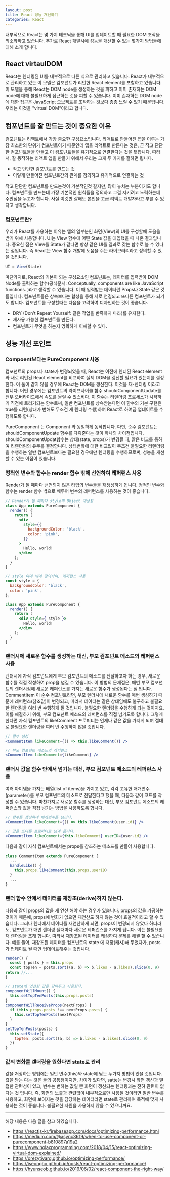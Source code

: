 ```yaml
---
layout: post
title: React 성능 개선하기
categories: React
---
```


내부적으로 React는 몇 가지 테크닉을 통해 UI를 업데이트할 때 필요한 DOM 조작을 최소화하고 있습니다. 추가로 React 개발시에 성능을 개선할 수 있는 몇가지 방법들에 대해 소개 합니다.


## React virtaulDOM
React는 렌더링된 UI를 내부적으로 다른 식으로 관리하고 있습니다. React가 내부적으로 관리하고 있는 이 모델은 컴포넌트가 리턴한 React element를 포함하고 있습니다. 이 모델을 통해 React는 DOM node를 생성하는 것을 피하고 이미 존재하는 DOM node에 대해 불필요하게 접근하는 것을 피할 수 있습니다. 이미 존재하는 DOM node에 대한 접근은 JavaScript 오브젝트를 조작하는 것보다 종종 느릴 수 있기 때문입니다. 우리는 이것을 "virtual DOM”이라고 합니다.

## 컴포넌트를 잘 만드는 것이 중요한 이유
컴포넌트는 리액트에서 가장 중요한 구성요소입니다. 리액트로 만들어진 앱을 이루는 가장 최소한의 단위가 컴포넌트이기 때문인데 앱을 리액트로 만든다는 것은, 곧 작고 단단한 컴포넌트들을 만들고 이 컴포넌트들을 유기적으로 연결한다는 것을 뜻합니다. 따라서, 잘 동작하는 리액트 앱을 만들기 위해서 우리는 크게 두 가지를 잘하면 됩니다.

- 작고 단단한 컴포넌트를 만드는 것
- 이렇게 만들어진 컴포넌트간의 관계를 정의하고 유기적으로 연결하는 것

작고 단단한 컴포넌트를 만드는것이 기본적인것 같지만, 많이 놓치는 부분이기도 합니다. 컴포넌트를 만드는데 가장 기본적인 원칙들을 정의하고 그걸 지키려고 노력하는데 주안점을 두고자 합니다. 사실 이것만 잘해도 본인을 고급 리액트 개발자라고 부를 수 있다고 생각합니다.

### 컴포넌트란?
우리가 React를 사용하는 이유는 앱의 일부분인 화면(View)의 UI를 구성할때 도움을 받기 위해 사용합니다. UI는 View 함수에 어떤 State 값을 대입했을 때 나온 결과입니다. 중요한 점은 View를 State가 같다면 항상 같은 UI를 결과로 갖는 함수로 볼 수 있다는 점입니다. 즉 React는 View 함수 개발에 도움을 주는 라이브러리라고 정의할 수 있을 것입니다.

```jsx
UI = View(State)
```

마찬가지로, React의 기본이 되는 구성요소인 컴포넌트는, 데이터를 입력받아 DOM Node를 출력하는 함수(공식문서: Conceptually, components are like JavaScript functions. )라고 생각할 수 있습니다. 이 때 입력받는 데이터란 Props나 State 같은 것들입니다. 컴포넌트들은 상속보다는 합성을 통해 서로 연결되고 또다른 컴포넌트가 되기도 합니다. 컴포넌트를 구성할때는 다음을 고려하여 디자인하는 것이 좋습니다.

- DRY (Don’t Repeat Yourself: 같은 작업을 반족하지 마라)를 유지한다.
- 재사용 가능한 컴포넌트를 만든다.
- 컴포넌트가 무엇을 하는지 명확하게 이해할 수 있다.



## 성능 개선 포인트
### Compoent보다는 PureComponent 사용
컴포넌트의 props나 state가 변경되었을 때, React는 이전에 렌더된 React element와 새로 리턴된 React element를 비교하여 실제 DOM을 갱신할 필요가 있는지를 결정한다. 이 둘이 같지 않을 경우에 React는 DOM을 갱신한다. 이것을 재-렌더링 이라고 합니다. 어떤 경우에는 컴포넌트의 라이프사이클 함수 shouldComponentUpdate를 전부 오버라이드해서 속도를 올릴 수 있스비다. 이 함수는 리렌더링 프로세스가 시작하기 직전에 트리거되는 함수로써, 일반 컴포넌트를 상속받는다면 이 함수의 기본 구현은 true를 리턴(상태가 변해도 무조건 재 렌더링 수행)하여 React로 하여금 업데이트를 수행하도록 합니다.

PureComponent 는 Component 와 동일하게 동작합니다. 다만, 순수 컴포넌트는 shouldComponentUpdate 함수를 다뤄준다는 것이 하나의 차이점입니다. shouldComponentUpdat함수는 상태(state, props)가 변경될 때, 얕은 비교를 통하여 리렌더링의 유무를 결정합니다. 상태변화에 대한 비교없이 무조건 불필요한 리렌더링을 수행하는 일반 컴포넌트보다는 필요한 경우에만 렌더링을 수행하므로써, 성능을 개선할 수 있는 이점이 있습니다. 

### 정적인 변수와 함수는 render 함수 밖에 선언하여 레퍼런스 사용
Render가 될 때마다 선언되지 않은 타입의 변수들을 재생성하게 됩니다. 정적인 변수와 함수는 render 함수 밖으로 빼두어 변수의 레퍼런스를 사용하는 것이 좋습니다. 

```jsx
// Render가 될 때마다 style의 Object 재생성
class App extends PureComponent {
  render() {
    return (
      <div
        style={{
          backgroundColor: 'black',
          color: 'pink',
        }}
      >
        Hello, world!
      </div>
    );
  }
}

// style 아에 밖에 정의하여, 레퍼런스 사용
const style = {
  backgroundColor: 'black',
  color: 'pink',
};

class App extends PureComponent {
  render() {
    return (
      <div style={ style }>
        Hello, world!
      </div>
    );
  }
}

```

### 렌더시에 새로운 함수를 생성하는 대신, 부모 컴포넌트 메소드의 레퍼런스 사용
렌더시에 자식 컴포넌트에게 부모 컴포넌트의 메소드를 전달하고자 하는 경우, 새로운 함수를 직접 작성하여 prop을 넘길 수 있습니다. 이 방법의 문제점은, 매번 부모 컴포넌트의 렌더시점에 새로운 레퍼런스를 가지는 새로운 함수가 생성된다는 점 입니다. CommentItem 이 순수 컴포넌트라면, 부모 렌더시에 새로운 함수를 매번 생성하기 때문에 레퍼런스(참조값)이 변경되고, 따라서 데이터는 같은 상태임에도 불구하고 불필요한 렌더링을 여러 번 수행하게 될 것입니다. 불필요한 렌더링을 수행하게 되는 것이지요. 이를 해결하기 위해, 부모 컴포넌트 메소드의 레퍼런스를 직접 넘기도록 합니다. 그렇게 한다면 자식 컴포넌트의 likeComment 프로퍼티는 언제나 같은 값을 가지게 되며 절대로 불필요한 렌더링을 여러 번 수행하지 않을 것입니다.


```jsx
// 함수 생성
<CommentItem likeComment={() => this.likeComment()} />

// 부모 컴포넌트 메소드의 레퍼런스
<CommentItem likeComment={likeComment} />
```

### 렌더시 값을 함수 안에서 넘기는 대신, 부모 컴포넌트 메소드의 레퍼런스 사용
여러 아이템을 가지는 배열(list of items)을 가지고 있고, 각각 고유한 매개변수(parameter)를 부모 컴포넌트의 메소드로 전달한다고 했을 때, 다음과 같이 코드를 작성할 수 있습니다. 마찬가지로 새로운 함수를 생성하는 대신, 부모 컴포넌트 메소드의 레퍼런스와 값을 직접 넘기는 방법을 사용하도록 합니다. 

```jsx
// 함수를 생성하여 매개변수를 넘긴다.
<CommentItem likeComment={() => this.likeComment(user.id)} />

// 값을 또다른 프로퍼티로 넘겨 줍니다.
<CommentItem likeComment={this.likeComment} userID={user.id} />
```

다음과 같이 자식 컴포넌트에서는 props를 참조하는 메소드를 만들어 사용합니다.

```jsx
class CommentItem extends PureComponent {
  ...
  handleLike() {
    this.props.likeComment(this.props.userID)
  }
  ...
}
```


### 렌더 함수 안에서 데이터를 재창조(derive)하지 않는다.
다음과 같이 props의 값을 재 연산 해야 하는 경우가 있습니다. props의 값을 가공하는 것이기 때문에, props에 변화가 없으면 재연산도 하지 않는 것이 효율적이라고 할 수 있습니다. 그러나 렌더에서 데이터를 재연산하게 되면, props이 변경되지 않았다 하더라도, 컴포넌트가 매번 렌더링 될때마다 새로운 레퍼런스를 가지게 됩니다. 이는 불필요한 재 렌더링을 초래 합니다. 따라서 재창조된 데이터를 캐싱하여 문제를 해결 할 수 있습니다. 예를 들어, 재창조된 데이터를 컴포넌트의 state 에 저장(캐시)해 두었다가, posts 가 업데이트 될 때만 업데이트해주는 것입니다.

```jsx
render() {
  const { posts } = this.props
  const topTen = posts.sort((a, b) => b.likes - a.likes).slice(0, 9)
return //...
}

// state에 연산한 값을 담아두고 사용한다.
componentWillMount() {
  this.setTopTenPosts(this.props.posts)
}
componentWillReceiveProps(nextProps) {
  if (this.props.posts !== nextProps.posts) {
    this.setTopTenPosts(nextProps)
  }
}
setTopTenPosts(posts) {
  this.setState({
    topTen: posts.sort((a, b) => b.likes - a.likes).slice(0, 9)
  })
}
```



### 값의 변화를 렌더링을 원한다면 state로 관리
값을 저장하는 방법에는 일반 변수(this)와 state에 담는 두가지 방법이 있을 것입니다. 값을 담는 다는 것은 둘의 공통점이지만, 차이가 있다면, satte는 변경시 화면 갱신과 밀접한 관련성이 있고, 변수는 변하는 값일 뿐 화면이 갱신되는 렌더링과는 전혀 관련이 없다는 것 입니다. 즉, 화면의 노출과 관련없이 내부적으로만 사용될 것이라면 일반 변수를 사용하고, 화면에 보여지는 것을 담당하는 데이터라면 state로 관리하여 목적에 맞게 사용하는 것이 좋습니다. 불필요한 자원을 사용하지 않을 수 있으니까요.

----
해당 내용은 다음 글을 참고 하였습니다.
- https://reactjs-kr.firebaseapp.com/docs/optimizing-performance.html
- https://medium.com/@async3619/when-to-use-component-or-purecomponent-b810897a19a2
- https://www.holaxprogramming.com/2018/04/15/react-optimizing-virtual-dom-explained/
- https://orezytivarg.github.io/optimizing-performance/
- https://iseongho.github.io/posts/react-optimizing-performance/
- https://hyunseob.github.io/2019/06/02/react-component-the-right-way/